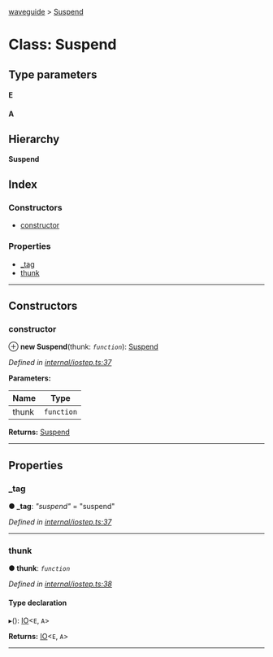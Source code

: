 [waveguide](../README.md) > [Suspend](../classes/suspend.md)

# Class: Suspend

## Type parameters
#### E 
#### A 
## Hierarchy

**Suspend**

## Index

### Constructors

* [constructor](suspend.md#constructor)

### Properties

* [_tag](suspend.md#_tag)
* [thunk](suspend.md#thunk)

---

## Constructors

<a id="constructor"></a>

###  constructor

⊕ **new Suspend**(thunk: *`function`*): [Suspend](suspend.md)

*Defined in [internal/iostep.ts:37](https://github.com/rzeigler/waveguide/blob/a4eddcf/src/internal/iostep.ts#L37)*

**Parameters:**

| Name | Type |
| ------ | ------ |
| thunk | `function` |

**Returns:** [Suspend](suspend.md)

___

## Properties

<a id="_tag"></a>

###  _tag

**● _tag**: *"suspend"* = "suspend"

*Defined in [internal/iostep.ts:37](https://github.com/rzeigler/waveguide/blob/a4eddcf/src/internal/iostep.ts#L37)*

___
<a id="thunk"></a>

###  thunk

**● thunk**: *`function`*

*Defined in [internal/iostep.ts:38](https://github.com/rzeigler/waveguide/blob/a4eddcf/src/internal/iostep.ts#L38)*

#### Type declaration
▸(): [IO](io.md)<`E`, `A`>

**Returns:** [IO](io.md)<`E`, `A`>

___

